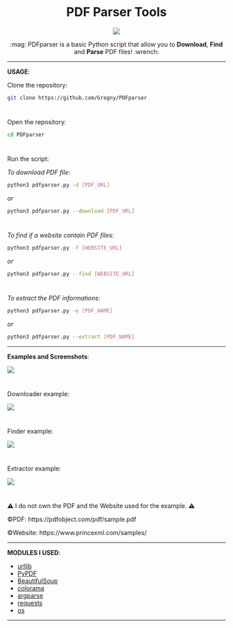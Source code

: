 <h1 align="center">PDF Parser Tools</h1>

<p align="center">
  <img src="https://github.com/Grogny/image-video-gif/blob/main/pdfparserstyle.png">
</p>

<p align="center">
  :mag: PDFparser is a basic Python script that allow you to <strong>Download</strong>, <strong>Find</strong> and <strong>Parse</strong> PDF files! :wrench:
</p>

---
**USAGE**:

Clone the repository:
```bash
git clone https://github.com/Grogny/PDFparser
```

#
Open the repository:
```bash
cd PDFparser
```

#
Run the script:

*To download PDF file*:
```bash
python3 pdfparser.py -d [PDF_URL]
```
*or*
```bash
python3 pdfparser.py --download [PDF_URL]
```

#
*To find if a website contain PDF files*:
```bash
python3 pdfparser.py -f [WEBSITE_URL]
```
*or*
```bash
python3 pdfparser.py --find [WEBSITE_URL]
```

#
*To extract the PDF informations*:
```bash
python3 pdfparser.py -e [PDF_NAME]
```
*or*
```bash
python3 pdfparser.py --extract [PDF_NAME]
```

---
**Examples and Screenshots**:

<img src="https://github.com/Grogny/image-video-gif/blob/main/PDFparserpic.png">

#
Downloader example:
<p align="left">
  <img src="https://github.com/Grogny/image-video-gif/blob/main/downloadsample.png">
</p>

#
Finder example:
<p align="left">
  <img src="https://github.com/Grogny/image-video-gif/blob/main/findsample.png">
</p>

#
Extractor example:
<p align="left">
  <img src="https://github.com/Grogny/image-video-gif/blob/main/extractsample.png">
</p>

#
:warning: I do not own the PDF and the Website used for the example. :warning:

<p>©PDF: https://pdfobject.com/pdf/sample.pdf</p>
<p>©Website: https://www.princexml.com/samples/</p>

---
**MODULES I USED**:

- <a href="https://docs.python.org/3/library/urllib.html">urllib</a>
- <a href="https://pypdf.readthedocs.io/en/stable/">PyPDF</a>
- <a href="https://omz-software.com/pythonista/docs/ios/beautifulsoup.html">BeautifulSoup</a>
- <a href="https://super-devops.readthedocs.io/en/latest/misc.html">colorama</a>
- <a href="https://docs.python.org/3/library/argparse.html">argparse</a>
- <a href="https://requests.readthedocs.io/en/latest/">requests</a>
- <a href="https://docs.python.org/3/library/os.html">os</a>

---


